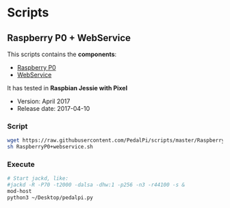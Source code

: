 # Scripts

## Raspberry P0 + WebService

This scripts contains the **components**:

 * [Raspberry P0](https://github.com/PedalPi/Raspberry-P0)
 * [WebService](https://github.com/PedalPi/WebService)

It has tested in **Raspbian Jessie with Pixel**
 - Version: April 2017
 - Release date: 2017-04-10

### Script

```bash
wget https://raw.githubusercontent.com/PedalPi/scripts/master/RaspberryP0%2Bwebservice.sh
sh RaspberryP0+webservice.sh 
```

### Execute

```bash
# Start jackd, like:
#jackd -R -P70 -t2000 -dalsa -dhw:1 -p256 -n3 -r44100 -s &
mod-host
python3 ~/Desktop/pedalpi.py
```
